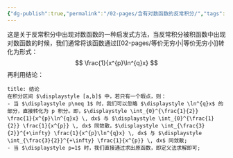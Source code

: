 ```yaml
---
{"dg-publish":true,"permalink":"/02-pages/含有对数函数的反常积分/","tags":["personal/blog","math/高等数学/反常积分"]}
---
```


这是关于反常积分中出现对数函数的一种启发式方法，当反常积分被积函数中出现对数函数的时候，我们通常将该函数通过[[02-pages/等价无穷小\|等价无穷小]]转化为形式：
$$
\frac{1}{x^{p}\ln^{q}x}
$$
再利用结论：
```ad-note
title: 结论
在积分区间 $\displaystyle [a,b]$ 中，若只有一个暇点，则：
- 当 $\displaystyle p\neq 1$ 时，我们可以忽略 $\displaystyle \ln^{q}x$ 的部分，直接转化为 p 积分。即，$\displaystyle \int_{0}^{\frac{1}{2}} \frac{1}{x^{p}\ln^{q}x} \, dx$ 与 $\displaystyle \int_{0}^{\frac{1}{2}} \frac{1}{x^{p}} \, dx$ 同敛散，$\displaystyle \int_{\frac{3}{2}}^{+\infty} \frac{1}{x^{p}\ln^{q}x} \, dx$ 与 $\displaystyle \int_{\frac{3}{2}}^{+\infty} \frac{1}{x^{p}} \, dx$ 同敛散;
- 当 $\displaystyle p=1$ 时，我们直接通过求出原函数，即定义法求解即可;
```

